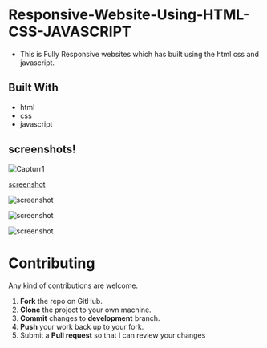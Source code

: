 # Responsive-Website-Using-HTML-CSS-JAVASCRIPT

* This is Fully Responsive websites which has built using the html css and javascript.

## Built With
* html
* css 
* javascript

## screenshots!
![Capturr1](https://user-images.githubusercontent.com/81868489/114703039-6dc59600-9d42-11eb-8906-861a353d1a03.PNG)


[screenshot](https://user-images.githubusercontent.com/81868489/114701652-b5e3b900-9d40-11eb-8880-da0c4ed5379e.PNG)


![screenshot](https://user-images.githubusercontent.com/81868489/114701665-b9774000-9d40-11eb-8659-c53a41de3e6a.PNG)


![screenshot](https://user-images.githubusercontent.com/81868489/114701671-bbd99a00-9d40-11eb-9ef2-358c68ad6937.PNG)


![screenshot](https://user-images.githubusercontent.com/81868489/114701684-bed48a80-9d40-11eb-9ccc-c100e10090a1.PNG)


Contributing
==========
Any kind of contributions are welcome.

1. **Fork** the repo on GitHub.
2. **Clone** the project to your own machine.
3. **Commit** changes to **development** branch.
4. **Push** your work back up to your fork.
5. Submit a **Pull request** so that I can review your changes
